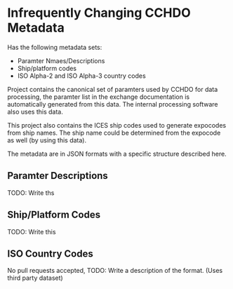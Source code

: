 Infrequently Changing CCHDO Metadata
====================================
Has the following metadata sets:

* Paramter Nmaes/Descriptions
* Ship/platform codes
* ISO Alpha-2 and ISO Alpha-3 country codes

Project contains the canonical set of paramters used by CCHDO for data
processing, the paramter list in the exchange documentation is
automatically generated from this data. The internal processing software
also uses this data.

This project also contains the ICES ship codes used to generate
expocodes from ship names. The ship name could be determined from the
expocode as well (by using this data).

The metadata are in JSON formats with a specific structure described
here.

Paramter Descriptions
---------------------
TODO: Write ths

Ship/Platform Codes
-------------------
TODO: Write this

ISO Country Codes
-----------------
No pull requests accepted, TODO: Write a description of the format.
(Uses third party dataset)
